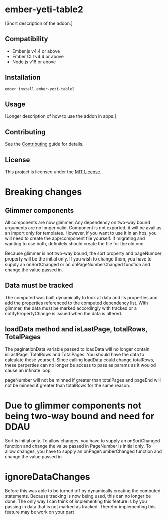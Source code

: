 # ember-yeti-table2

[Short description of the addon.]

## Compatibility

- Ember.js v4.4 or above
- Ember CLI v4.4 or above
- Node.js v16 or above

## Installation

```
ember install ember-yeti-table2
```

## Usage

[Longer description of how to use the addon in apps.]

## Contributing

See the [Contributing](CONTRIBUTING.md) guide for details.

## License

This project is licensed under the [MIT License](LICENSE.md).

# Breaking changes

## Glimmer components
All components are now glimmer. Any dependency on two-way bound arguments are no longer valid.
Component is not exported, it will be avail as an import only for templates. However, if you want
to use it in an hbs, you will need to create the app/component file yourself. If migrating and
wanting to use both, definitely should create the file for the old one.

Because glimmer is not two-way bound, the sort property and pageNumber property will be the initial only. 
If you wish to change them, you have to supply an onSortChanged or an onPageNumberChanged function and change 
the value passed in. 

## Data must be tracked

The computed was built dynamically to look at data and its properties and add the properties referenced to the
computed dependency list. With glimmer, the data must be marked accordingly with tracked or a notifyPropertyChange
is issued when the data is altered.

## loadData method and isLastPage, totalRows, TotalPages

The paginationData variable passed to loadData will no longer contain isLastPage, TotalRows and TotalPages.
You should have the data to calculate these yourself. Since calling loadData could change totalRows, 
these perperties can no longer be access to pass as params as it woulod cause an infinate loop.

pageNumber will not be minned if greater than totalPages and pageEnd will not be minned if greater 
than totalRows for the same reason. 

# Due to glimmer components not being two-way bound and need for DDAU

Sort is initial only. To allow changes, you have to supply an onSortChanged function and change the value passed in
PageNumber is initial only. To allow changes, you have to supply an onPageNumberChanged function and change the value passed in


# ignoreDataChanges
Before this was able to be turned off by dynamically creating the computed statements. Because tracking is now
being used, this can no longer be done. The only way I can think of implementing this feature
is by you passing in data that is not marked as tracked. Therefor implementing this feature may be work on your part

